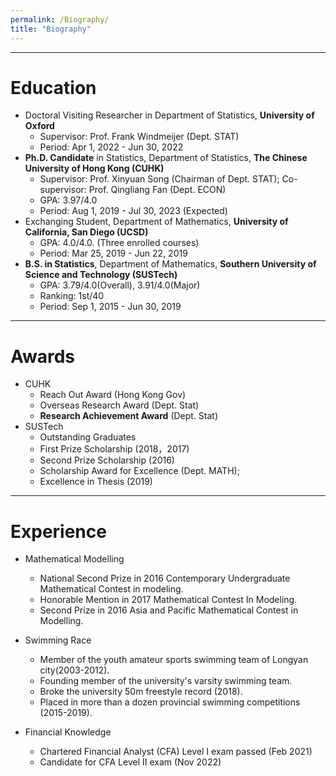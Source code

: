 ```yaml
---
permalink: /Biography/
title: "Biography"
---
```

- - -
# Education

- Doctoral Visiting Researcher in Department of Statistics, **University of Oxford**
  - Supervisor: Prof. Frank Windmeijer (Dept. STAT)
  - Period: Apr 1, 2022 - Jun 30, 2022
- **Ph.D. Candidate** in Statistics, Department of Statistics, **The Chinese University of Hong Kong (CUHK)**
  - Supervisor: Prof. Xinyuan Song (Chairman of Dept. STAT); Co-supervisor: Prof. Qingliang Fan (Dept. ECON)
  - GPA: 3.97/4.0
  - Period: Aug 1, 2019 - Jul 30, 2023 (Expected)
- Exchanging Student, Department of Mathematics, **University of California, San Diego (UCSD)**
  - GPA: 4.0/4.0. (Three enrolled courses)
  - Period: Mar 25, 2019 - Jun 22, 2019
- **B.S. in Statistics**, Department of Mathematics, **Southern University of Science and Technology (SUSTech)**
  - GPA: 3.79/4.0(Overall), 3.91/4.0(Major)
  - Ranking: 1st/40
  - Period: Sep 1, 2015 - Jun 30, 2019

- - -
# Awards
- CUHK
  - Reach Out Award (Hong Kong Gov)
  - Overseas Research Award (Dept. Stat)
  - **Research Achievement Award** (Dept. Stat)
- SUSTech 
  - Outstanding Graduates
  - First Prize Scholarship (2018，2017)
  - Second Prize Scholarship (2016)
  - Scholarship Award for Excellence (Dept. MATH);
  - Excellence in Thesis (2019)

- - -

# Experience
- Mathematical Modelling
  - National Second Prize in 2016 Contemporary Undergraduate Mathematical Contest in modeling.
  - Honorable Mention in 2017 Mathematical Contest In Modeling.
  - Second Prize in 2016 Asia and Pacific Mathematical Contest in Modelling.
- Swimming Race
  - Member of the youth amateur sports swimming team of Longyan city(2003-2012).
  - Founding member of the university's varsity swimming team.
  - Broke the university 50m freestyle record (2018).
  - Placed in more than a dozen provincial swimming competitions (2015-2019).

- Financial Knowledge
  - Chartered Financial Analyst (CFA) Level I exam passed (Feb 2021)
  - Candidate for CFA Level II exam (Nov 2022)




